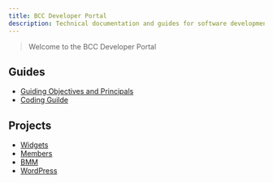 ```yaml
---
title: BCC Developer Portal
description: Technical documentation and guides for software development in BCC
---
```



> Welcome to the BCC Developer Portal

## Guides
* [Guiding Objectives and Principals](guides/objectives-and-principals.md) 
* [Coding Guilde](guides/coding-guide.md)

## Projects
* [Widgets]()
* [Members](https://bcc-code.github.io/bcc-membership-docs)
* [BMM]()
* [WordPress](https://bcc-code.github.io/bcc-wp)